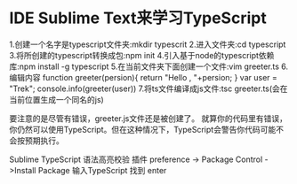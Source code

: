 # IDE Sublime Text来学习TypeScript
1.创建一个名字是typescript文件夹:mkdir typescrit
2.进入文件夹:cd typescript
3.将所创建的typescript转换成包:npm init 
4.引入基于node的typescript依赖库:npm install -g typescript
5.在当前文件夹下面创建一个文件:vim greeter.ts
6.编辑内容
function greeter(persion){
    return "Hello , "+persion;
}
var user = "Trek";
console.info(greeter(user))
7.将ts文件编译成js文件:tsc greeter.ts(会在当前位置生成一个同名的js)

要注意的是尽管有错误，greeter.js文件还是被创建了。 就算你的代码里有错误，你仍然可以使用TypeScript。但在这种情况下，TypeScript会警告你代码可能不会按预期执行。

Sublime TypeScript 语法高亮校验 插件
preference -> Package Control ->Install Package 输入TypeScript 找到 enter